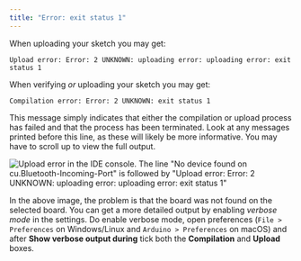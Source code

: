 ```yaml
---
title: "Error: exit status 1"
---
```


When uploading your sketch you may get:

```
Upload error: Error: 2 UNKNOWN: uploading error: uploading error: exit status 1
```

When verifying _or_ uploading your sketch you may get:

```
Compilation error: Error: 2 UNKNOWN: exit status 1
```

This message simply indicates that either the compilation or upload process has failed and that the process has been terminated. Look at any messages printed before this line, as these will likely be more informative. You may have to scroll up to view the full output.

![Upload error in the IDE console. The line "No device found on cu.Bluetooth-Incoming-Port" is followed by "Upload error: Error: 2 UNKNOWN: uploading error: uploading error: exit status 1"](img/upload-error-error-2-unknown-uploading-error-no-upload-port-provided.png)

In the above image, the problem is that the board was not found on the selected board. You can get a more detailed output by enabling _verbose mode_ in the settings. Do enable verbose mode, open preferences (`File > Preferences` on Windows/Linux and `Arduino > Preferences` on macOS) and after **Show verbose output during** tick both the **Compilation** and **Upload** boxes.
